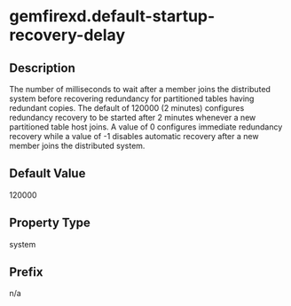# gemfirexd.default-startup-recovery-delay

## Description

The number of milliseconds to wait after a member joins the distributed system before recovering redundancy for partitioned tables having redundant copies. The default of 120000 (2 minutes) configures redundancy recovery to be started after 2 minutes whenever a new partitioned table host joins. A value of 0 configures immediate redundancy recovery while a value of -1 disables automatic recovery after a new member joins the distributed system. <!-- If both this property and [default-recovery-delay](default-recovery-delay.md) are set to -1, then no automatic redundancy recovery is performed when a new member joins the system. -->

## Default Value

120000

## Property Type

system

## Prefix

n/a
